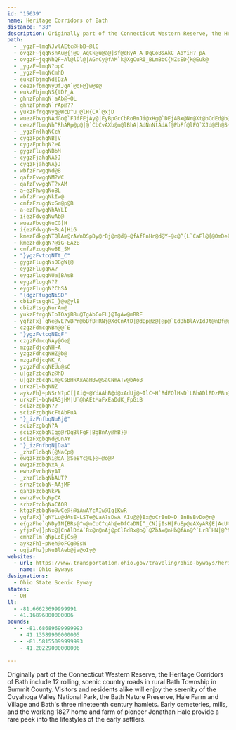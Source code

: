 ```yaml
---
id: "15639"
name: Heritage Corridors of Bath
distance: "38"
description: Originally part of the Connecticut Western Reserve, the Heritage Corridors of Bath include 12 rolling, scenic country roads in rural Bath Township in Summit County.
path:
  - _ygzF~lmqNJvlAEtc@HbB~@lG
  - ovgzF~jqqNsnAu@{j@O_AqCk@u@a@]sf@qRyA_A_DqCoBsAkC_AoYiH?_pA
  - ovgzF~jqqNhQF~Al@lDl@|AGnCy@fAM`k@XgCuRI_BLmBbC{NZsED{k@Euk@
  - _ygzF~lmqN?opC
  - _ygzF~lmqNCmhD
  - eukzFbjmqNd{BzA
  - ceezFfbmqNyOfJqA`@qF@}w@s@
  - eukzFbjmqNS{tD?_A
  - ghnzFphmqN`aAb@~OL
  - ghnzFphmqN`rAp@??
  - yukzFfrgqNyg@WcD^u_@lH{CX`@xjD
  - wuezFbvgqNAdGo@`FJfFEjAy@|EyBpGcCbRoBnJi@xHg@`DEjABx@Nr@Xt@bCdEd@b@XLt@LlBMx@FhA\|@n@hCdE`@`ANv@RlCb@fAd@d@h@RvCd@Jro@
  - ceezFfbmqNh^RhARp@p@|@`CbCvAXb@n@lBhA|AdNnNtAdAf@PbFf@lFQ`XJd@Eh@S~AeBr@S^?t@XxA`Bf@XdCHBa{A
  - _ygzFn{hqNCcY
  - cygzFpchqNB|V
  - cygzFpchqN?eA
  - gygzFlugqNBbM
  - cygzFjahqNA}J
  - cygzFjahqNA}J
  - wbfzFrwgqNd@B
  - qafzFvwgqNM?WC
  - qafzFvwgqNT?xAM
  - a~ezFhwgqNoBL
  - wbfzFrwgqNkIw@
  - cmfzFzugqNxGr@p@B
  - a~ezFhwgqNhAYLI
  - i{ezFdvgqNwAb@
  - wuezFbvgqNuCG[H
  - i{ezFdvgqN~BuA|HiG
  - kmezFdkgqNTQlAm@rAWnDSpDy@rBj@n@d@~@fAfFnHr@d@Y~@c@^{L`CaFl@{@OmDeEm@_@k@McGFA?
  - kmezFdkgqN?@iG~EAzB
  - cmfzFzugqNwBE_SM
  - "}ygzFvtcqNTt_C"
  - gygzFlugqNsOBgW{@
  - eygzFlugqNA?
  - eygzFlugqNUa|BAsB
  - eygzFlugqN??
  - eygzFlugqN?ChSA
  - "{dgzFfugqNiSD"
  - cbizFtsgqNI_}@e@ylB
  - cbizFtsgqNurAm@
  - yukzFfrgqNIoTOajBBu@TgAbCoFL}@IgAw@mBRE
  - ygfzFx}`qNe@vE?vBPr@bBfBHRNj@XdCnAtD|@dBp@z@|@p@`EdBhBlAvIdJt@nBf@pDNrBDtAE~@sC`M{AfN[fGSvH_AzUYbOVnVIxBs@lFE`DJlAlAvCd@~B
  - czgzFdmcqNBn@@`E
  - "}ygzFvtcqNEqF"
  - czgzFdmcqNAy@Ge@
  - mzgzFdjcqNH~A
  - yzgzFdhcqNHZ@b@
  - mzgzFdjcqNK_A
  - yzgzFdhcqNEUu@sC
  - u|gzFzbcqNz@hD
  - u|gzFzbcqNIm@CsBHkAxAaHBw@SaCNmATw@bAoB
  - urkzFl~bqNNZ
  - aykzFh}~pNSrN?pC[|Ai@~@YdAAhB@d@xAdUj@~IlC~H`BdEQlHsD`LBhADlEDzFBn@?TzBrE??
  - urkzFl~bqNdASjHM|U`@hAEtMaFxEaDdK_FpGiB
  - scizFzgbqN??
  - scizFzgbqNcFtAbFuA
  - "}_izFnfbqNuBj@"
  - scizFzgbqN?A
  - scizFxgbqNIqg@rDqBlFgF|BgBnAy@hB}@
  - scizFxgbqNd@OnAY
  - "}_izFnfbqN|DaA"
  - _zhzFldbqN{@NaCp@
  - ewgzFzdbqNi@qA_@SeBYc@L}@~@o@P
  - ewgzFzdbqNxA_A
  - ewhzFvcbqNyAT
  - _zhzFldbqNbAUT?
  - srhzFtcbqN~AAjMF
  - gahzFzcbqNkPE
  - ewhzFvcbqNpCA
  - srhzFtcbqNaCAOB
  - ktgzFzbbqNo@wCe@{@iAwAYcAIw@Iq[KwR
  - ygfzFx}`qNYLu@dAsE~LSTe@LaA?sDwA_AIu@@}Bx@oCrBuD~D_BnBsBvDo@r@
  - e{gzFhe`qNDyIN{BRs@^w@nCoC^qAh@eDfCaDN[^_CN]jIsH|FuEp@eAXyAR{E|AcUtAiHbAwCr@JdAxERrArBbRJlEUtD]lBkAjFcBlEUdBCfCRlHTxBbArC`@fBn@zEp@~CxBrHZnCHdBK~AO`@{BxD[hAOx@
  - yfjzFv|}pNx@|CnAlDdA`Bx@r@nAj@pClBdBx@b@`@ZbAx@nHb@fAn@^`LrB`HN|@^Nb@Db@BzKHfB`@lApBpC^t@TdAd@tG
  - cmhzFlm`qNpLoEjCs@
  - aykzFh}~pNeh@oFCg@SsW
  - ugjzFhz}pNuBlAeb@ja@oIy@
websites:
  - url: https://www.transportation.ohio.gov/traveling/ohio-byways/heritage+corridors+of+bath
    name: Ohio Byways
designations:
  - Ohio State Scenic Byway
states:
  - OH
ll:
  - -81.66623699999991
  - 41.16896800000006
bounds:
  - - -81.68689699999993
    - 41.13589900000005
  - - -81.58155099999993
    - 41.20229000000006

---
```


Originally part of the Connecticut Western Reserve, the Heritage Corridors of Bath include 12 rolling, scenic country roads in rural Bath Township in Summit County. Visitors and residents alike will enjoy the serenity of the Cuyahoga Valley National Park, the Bath Nature Preserve, Hale Farm and Village and Bath's three nineteenth century hamlets. Early cemeteries, mills, and the working 1827 home and farm of pioneer Jonathan Hale provide a rare peek into the lifestyles of the early settlers.
